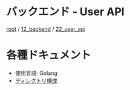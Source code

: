 # バックエンド - User API

[root](./../../../README.md) 
/ [12_backend](./../README.md) 
/ [22_user_api](./README.md)

# 各種ドキュメント

* 使用言語: Golang
* [ディレクトリ構成](./../01_design/directories-for-golang.md)

